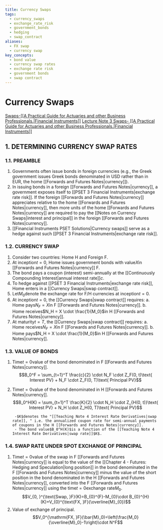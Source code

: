 ```yaml
---
title: Currency Swaps
tags:
  - currency_swaps
  - exchange_rate_risk
  - government_bonds
  - hedging
  - swap_contract
aliases:
  - FX swap
  - currency swap
key_concepts:
  - bond value
  - currency swap rates
  - exchange rate risk
  - government bonds
  - swap contract
---
```


# Currency Swaps

[Swaps-[[A Practical Guide for Actuaries and other Business Professionals.|Financial Instruments]]](Swaps-Financial%20Instruments)
[Lecture Note 3 Swaps- [[A Practical Guide for Actuaries and other Business Professionals.|Financial Instruments]]](Lecture%20Note%203%20Swaps-%20Financial%20Instruments.md)

## 1. DETERMINING CURRENCY SWAP RATES

### 1.1. PREAMBLE

1. Governments often issue bonds in foreign currencies (e.g.,  the Greek government issues Greek bonds denominated in USD rather than in EUR,  the home [[Forwards and Futures Notes|currency]]).
1. In issuing bonds in a foreign [[Forwards and Futures Notes|currency]],  a government exposes itself to [[PSET 3 Financial Instruments|exchange rate risk]]. If the foreign [[Forwards and Futures Notes|currency]] appreciates relative to the home [[Forwards and Futures Notes|currency]],  then more units of the home [[Forwards and Futures Notes|currency]] are required to pay the [[Notes on Currency Swaps|interest and principal]] in the foreign [[Forwards and Futures Notes|currency]].
1. [[Financial Instruments PSET Solutions|Currency swaps]] serve as a hedge against such [[PSET 3 Financial Instruments|exchange rate risk]].

### 1.2. CURRENCY SWAP

1. Consider two countries: Home H and Foreign F.
1. At inception$t = 0$,  Home issues government bonds with value$X$in [[Forwards and Futures Notes|currency]] F.
1. The bond pays a coupon (interest) semi-annually at the [[Continuously Compounding Interest|annual interest rate]]$c$.
1. To hedge against [[PSET 3 Financial Instruments|exchange rate risk]],  Home enters in a [[Currency Swaps|swap contract]].
1. Let$M_0$denote the exchange rate for F/H currencies at inception$t = 0$.
1. At inception$t = 0$,  the [[Currency Swaps|swap contract]] requires:
		a. Home pays$N_F = X$in F [[Forwards and Futures Notes|currency]].
		b. Home receives$N_H = X \cdot \frac{1}{M_0}$in H [[Forwards and Futures Notes|currency]].
1. At maturity$t = T$,  the [[Currency Swaps|swap contract]] requires:
		a. Home receives$N_F = X$in F [[Forwards and Futures Notes|currency]].
		b. Home pays$N_H = X \cdot \frac{1}{M_0}$in H [[Forwards and Futures Notes|currency]].

### 1.3. VALUE OF BONDS

1. Time$t = 0$value of the bond denominated in F [[Forwards and Futures Notes|currency]].$$B_0^F = \sum_{t=1}^T \frac{c}{2} \cdot N_F \cdot Z_F(0,  t)\text{ Interest PV} + N_F \cdot Z_F(0,  T)\text{ Principal PV}$$
1. Time$t = 0$value of the bond denominated in H [[Forwards and Futures Notes|currency]].$$B_0^H(K) = \sum_{t=1}^T \frac{K}{2} \cdot N_H \cdot Z_{H(0,  t)}\text{ Interest PV} + N_H \cdot Z_H(0,  T)\text{ Principal PV}$$

		-$K$denotes the "[[Teaching Note 4 Interest Rate Derivatives|swap rate]], " i.e. the annualized coupon rate for semi-annual payments of coupons in the H [[Forwards and Futures Notes|currency]].  
		- The bond value$B_0^H(K)$is a function of the [[Teaching Note 4 Interest Rate Derivatives|swap rate]]$K$.

### 1.4. SWAP RATE UNDER SPOT EXCHANGE OF PRINCIPAL

1. Time$t = 0$value of the swap in F [[Forwards and Futures Notes|currency]] is equal to the value of the [[Chapter 4 - Futures: Hedging and Speculation|long position]] in the bond denominated in the F [[Forwards and Futures Notes|currency]] minus the value of the short position in the bond denominated in the H [[Forwards and Futures Notes|currency]],  converted into the F [[Forwards and Futures Notes|currency]] using the time$t = 0$exchange rate$M_0$.$$V_{0, }^{\text{Swap,  }F}(K)=B_{0}^{F}-M_{0}\cdot B_{0}^{H}(K)+V_{0}^{\text{FX, }F}(\overline{M}_{0})$$
1. Value of exchange of principal.$$V_0^{\mathrm{FX, }F}(\bar{M}_0)=\left(\frac{M_0}{\overline{M}_0}-1\right)\cdot N^F$$